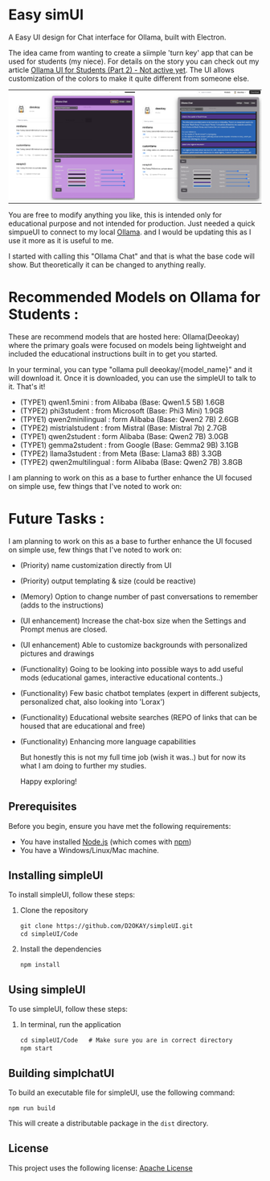 # Easy simUI 
A Easy UI design for Chat interface for Ollama, built with Electron.

The idea came from wanting to create a siimple 'turn key' app that can be used for students (my niece). For details on the story you can check out my article [Ollama UI for Students (Part 2) - Not active yet](link). The UI allows customization of the colors to make it quite different from someone else. 

<table style="width: 100%; border-collapse: collapse;">
  <tr>
    <td style="padding: 0; width: 50%;"><img src=".github/UI_image1.png" alt="Main Interface" style="width: 100%;"></td>
    <td style="padding: 0; width: 50%;"><img src=".github/UI_image2.png" alt="Settings Panel" style="width: 100%;"></td>
  </tr>
</table>


You are free to modify anything you like, this is intended only for educational purpose and not intended for production. Just needed a quick simpueUI to connect to my local [Ollama](https://ollama.com/). and I would be updating this as I use it more as it is useful to me. 

I started with calling this "Ollama Chat" and that is what the base code will show. But theoretically it can be changed to anything really. 

# Recommended Models on Ollama for Students : 

These are recommend models that are hosted here: Ollama(Deeokay) where the primary goals were focused on models being lightweight and included the educational instructions built in to get you started.

In your terminal, you can type "ollama pull deeokay/{model_name}" and it will download it. Once it is downloaded, you can use the simpleUI to talk to it. That's it! 

* (TYPE1) qwen1.5mini : from Alibaba (Base: Qwen1.5 5B) 1.6GB
* (TYPE2) phi3student : from Microsoft (Base: Phi3 Mini) 1.9GB
* (TPYE1) qwen2minilingual : form Alibaba (Base: Qwen2 7B) 2.6GB
* (TYPE2) mistrialstudent : from Mistral (Base: Mistral 7b) 2.7GB
* (TYPE1) qwen2student : form Alibaba (Base: Qwen2 7B) 3.0GB
* (TYPE1) gemma2student : from Google (Base: Gemma2 9B) 3.1GB
* (TYPE2) llama3student : from Meta (Base: Llama3 8B) 3.3GB
* (TYPE2) qwen2multilingual : form Alibaba (Base: Qwen2 7B) 3.8GB

I am planning to work on this as a base to further enhance the UI focused on simple use, few things that I've noted to work on:


# Future Tasks : 

I am planning to work on this as a base to further enhance the UI focused on simple use, few things that I've noted to work on:

* (Priority) name customization directly from UI 
* (Priority) output templating & size (could be reactive)
* (Memory) Option to change number of past conversations to remember (adds to the instructions)
* (UI enhancement) Increase the chat-box size when the Settings and Prompt menus are closed. 
* (UI enhancement) Able to customize backgrounds with personalized pictures and drawings
* (Functionality) Going to be looking into possible ways to add useful mods (educational games, interactive educational contents..) 
* (Functionality) Few basic chatbot templates (expert in different subjects, personalized chat, also looking into 'Lorax')
* (Functionality) Educational website searches (REPO of links that can be housed that are educational and free) 
* (Functionality) Enhancing more language capabilities

  But honestly this is not my full time job (wish it was..) but for now its what I am doing to further my studies.

  Happy exploring! 

## Prerequisites

Before you begin, ensure you have met the following requirements:
* You have installed [Node.js](https://nodejs.org/) (which comes with [npm](http://npmjs.com/))
* You have a Windows/Linux/Mac machine.

## Installing simpleUI

To install simpleUI, follow these steps:

1. Clone the repository
   ```
   git clone https://github.com/D2OKAY/simpleUI.git
   cd simpleUI/Code
   ```

2. Install the dependencies
   ```
   npm install
   ```

## Using simpleUI

To use simpleUI, follow these steps:

1. In terminal, run the application
   ```
   cd simpleUI/Code   # Make sure you are in correct directory
   npm start
   ```

## Building simplchatUI

To build an executable file for simpleUI, use the following command:

```
npm run build
```

This will create a distributable package in the `dist` directory.


## License

This project uses the following license: [Apache License](LICENSE)
